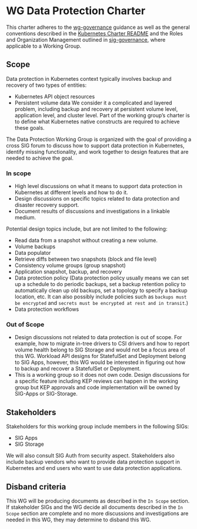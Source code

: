 # WG Data Protection Charter

This charter adheres to the [wg-governance] guidance as well as
the general conventions described in the [Kubernetes Charter README] and
the Roles and Organization Management outlined in [sig-governance], where
applicable to a Working Group.


## Scope

Data protection in Kubernetes context typically involves backup and recovery
of two types of entities:
* Kubernetes API object resources
* Persistent volume data
We consider it a complicated and layered problem, including backup and recovery
at persistent volume level, application level, and cluster level. Part of the
working group’s charter is to define what Kubernetes native constructs are
required to achieve these goals.

The Data Protection Working Group is organized with the goal of providing
a cross SIG forum to discuss how to support data protection in Kubernetes,
identify missing functionality, and work together to design features that
are needed to achieve the goal.

### In scope

* High level discussions on what it means to support data protection in Kubernetes at different levels and how to do it.
* Design discussions on specific topics related to data protection and disaster recovery support.
* Document results of discussions and investigations in a linkable medium.

Potential design topics include, but are not limited to the following:
* Read data from a snapshot without creating a new volume.
* Volume backups
* Data populator
* Retrieve diffs between two snapshots (block and file level)
* Consistency volume groups (group snapshot)
* Application snapshot, backup, and recovery
* Data protection policy (Data protection policy usually means we can set up a schedule to do
  periodic backups, set a backup retention policy to automatically clean up old backups, set a
  topology to specify a backup location, etc. It can also possibly include policies such as
  `backups must be encrypted` and `secrets must be encrypted at rest and in transit`.)
* Data protection workflows

### Out of Scope

* Design discussions not related to data protection is out of scope. For example,
  how to migrate in-tree drivers to CSI drivers and how to report volume health
  belong to SIG Storage and would not be a focus area of this WG. Workload API designs
  for StatefulSet and Deployment belong to SIG Apps, however, this WG would be interested
  in figuring out how to backup and recover a StatefulSet or Deployment.
* This is a working group so it does not own code. Design discussions for
  a specific feature including KEP reviews can happen in the working group
  but KEP approvals and code implementation will be owned by SIG-Apps or
  SIG-Storage.


## Stakeholders

Stakeholders for this working group include members in the following SIGs:
* SIG Apps
* SIG Storage

We will also consult SIG Auth from security aspect. Stakeholders also include
backup vendors who want to provide data protection support in Kubernetes and
end users who want to use data protection applications.


## Disband criteria

This WG will be producing documents as described in the `In Scope` section. If stakeholder SIGs and the WG decide all documents described in the `In Scope` section are complete and no more discussions and investigations are needed in this WG, they may determine to disband this WG.


[sig-governance]: https://github.com/kubernetes/community/blob/master/committee-steering/governance/sig-governance.md
[wg-governance]: https://github.com/kubernetes/community/blob/master/committee-steering/governance/wg-governance.md
[Kubernetes Charter README]: https://github.com/kubernetes/community/blob/master/committee-steering/governance/README.md
[lazy consensus]: http://en.osswiki.info/concepts/lazy_consensus

[kubernetes-dev@]: https://groups.google.com/forum/#!forum/kubernetes-dev
[wg-data-protection@]: https://groups.google.com/forum/#!forum/kubernetes-wg-data-protection
[kubernetes/k8s.io]: https://git.k8s.io/k8s.io
